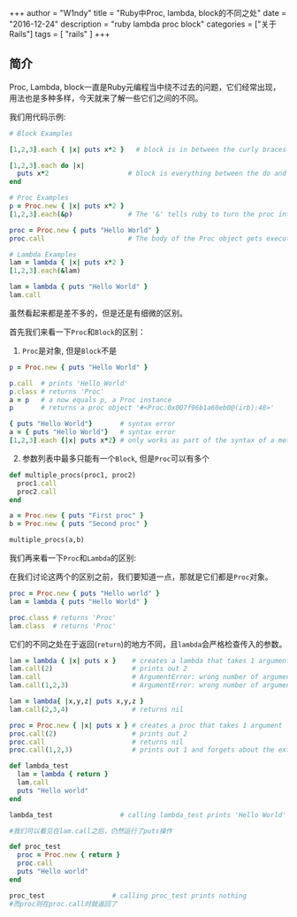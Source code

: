 +++
author = "W1ndy"
title = "Ruby中Proc, lambda, block的不同之处"
date = "2016-12-24"
description = "ruby lambda proc block"
categories = ["关于Rails"]
tags = [
    "rails"
]
+++

## 简介

Proc, Lambda, block一直是Ruby元编程当中绕不过去的问题，它们经常出现，用法也是多种多样，今天就来了解一些它们之间的不同。

我们用代码示例:
```ruby
# Block Examples

[1,2,3].each { |x| puts x*2 }   # block is in between the curly braces

[1,2,3].each do |x|
  puts x*2                    # block is everything between the do and end
end

# Proc Examples             
p = Proc.new { |x| puts x*2 }
[1,2,3].each(&p)              # The '&' tells ruby to turn the proc into a block

proc = Proc.new { puts "Hello World" }
proc.call                     # The body of the Proc object gets executed when called

# Lambda Examples            
lam = lambda { |x| puts x*2 }
[1,2,3].each(&lam)

lam = lambda { puts "Hello World" }
lam.call
```

虽然看起来都是差不多的，但是还是有细微的区别。

首先我们来看一下`Proc`和`Block`的区别：

1. `Proc`是对象, 但是`Block`不是

```ruby
p = Proc.new { puts "Hello World" }

p.call  # prints 'Hello World'
p.class # returns 'Proc'
a = p   # a now equals p, a Proc instance
p       # returns a proc object '#<Proc:0x007f96b1a60eb0@(irb):46>'

{ puts "Hello World"}       # syntax error  
a = { puts "Hello World"}   # syntax error
[1,2,3].each {|x| puts x*2} # only works as part of the syntax of a method call
```

2. 参数列表中最多只能有一个`Block`, 但是`Proc`可以有多个

```ruby
def multiple_procs(proc1, proc2)
  proc1.call
  proc2.call
end

a = Proc.new { puts "First proc" }
b = Proc.new { puts "Second proc" }

multiple_procs(a,b)
```

我们再来看一下`Proc`和`Lambda`的区别:

在我们讨论这两个的区别之前，我们要知道一点，那就是它们都是`Proc`对象。
```ruby
proc = Proc.new { puts "Hello world" }
lam = lambda { puts "Hello World" }

proc.class # returns 'Proc'
lam.class  # returns 'Proc'
```

它们的不同之处在于返回(`return`)的地方不同，且`lambda`会严格检查传入的参数。

```ruby
lam = lambda { |x| puts x }    # creates a lambda that takes 1 argument
lam.call(2)                    # prints out 2
lam.call                       # ArgumentError: wrong number of arguments (0 for 1)
lam.call(1,2,3)                # ArgumentError: wrong number of arguments (3 for 1)

lam = lambda{ |x,y,z| puts x,y,z }
lam.call(2,3,4)                # returns nil
```

```ruby
proc = Proc.new { |x| puts x } # creates a proc that takes 1 argument
proc.call(2)                   # prints out 2
proc.call                      # returns nil
proc.call(1,2,3)               # prints out 1 and forgets about the extra arguments

```

```ruby
def lambda_test
  lam = lambda { return }
  lam.call
  puts "Hello world"
end

lambda_test                 # calling lambda_test prints 'Hello World'

#我们可以看见在lam.call之后，仍然运行了puts操作
```

```ruby
def proc_test
  proc = Proc.new { return }
  proc.call
  puts "Hello world"
end

proc_test                 # calling proc_test prints nothing
#而proc则在proc.call时就返回了
```

